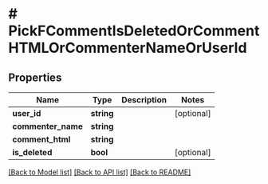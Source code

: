 # # PickFCommentIsDeletedOrCommentHTMLOrCommenterNameOrUserId

## Properties

Name | Type | Description | Notes
------------ | ------------- | ------------- | -------------
**user_id** | **string** |  | [optional]
**commenter_name** | **string** |  |
**comment_html** | **string** |  |
**is_deleted** | **bool** |  | [optional]

[[Back to Model list]](../../README.md#models) [[Back to API list]](../../README.md#endpoints) [[Back to README]](../../README.md)
